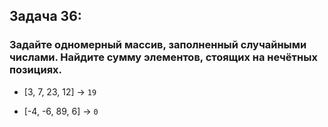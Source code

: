 ## Задача 36: 
### Задайте одномерный массив, заполненный случайными числами. Найдите сумму элементов, стоящих на нечётных позициях.

* [3, 7, 23, 12] -> ` 19 `

* [-4, -6, 89, 6] -> ` 0 `
